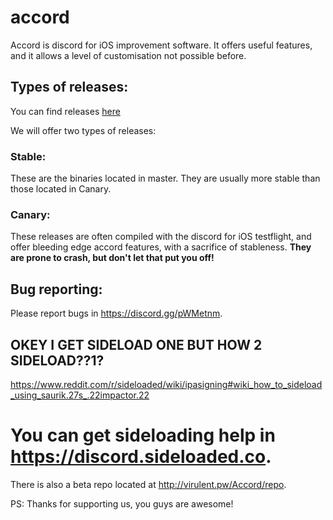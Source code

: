 # accord

Accord is discord for iOS improvement software. It offers useful features, and it allows a level of customisation not possible before.

## Types of releases:

You can find releases [here](https://github.com/accordtweak/accord/releases)

We will offer two types of releases:

### Stable:

These are the binaries located in master. They are usually more stable than those located in Canary.

### Canary:

These releases are often compiled with the discord for iOS testflight, and offer bleeding edge accord features, with a sacrifice of stableness. **They are prone to crash, but don't let that put you off!**

## Bug reporting:

Please report bugs in https://discord.gg/pWMetnm.


## OKEY I GET SIDELOAD ONE BUT HOW 2 SIDELOAD??1?

https://www.reddit.com/r/sideloaded/wiki/ipasigning#wiki_how_to_sideload_using_saurik.27s_.22impactor.22

You can get sideloading help in https://discord.sideloaded.co.
===

There is also a beta repo located at http://virulent.pw/Accord/repo.

PS: Thanks for supporting us, you guys are awesome!
